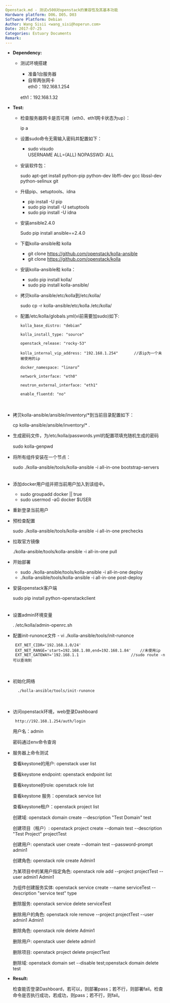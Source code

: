 ```yaml
---
Openstack.md - 测试v500对openstack的兼容性及其基本功能
Hardware platform: D06，D05，D03
Software Platform: Debian
Author: Wang Sisii <wang_sisi@hoperun.com>  
Date: 2017-07-25 
Categories: Estuary Documents  
Remark:
---
```


- **Dependency:**
    - 测试环境搭建
       	- 准备1台服务器
       	- 自带两张网卡  
           eth0：192.168.1.254
           
	   eth1：192.168.1.32
         
- **Test:**
    - 检查服务器网卡是否可用（eth0、eth1网卡状态为up）：
          
	  ip a

    - 设置sudo命令无需输入密码并配置如下：
       	- sudo visudo  
           USERNAME ALL=(ALL) NOPASSWD: ALL
　　
    - 安装软件包：
           
	   sudo apt-get install python-pip python-dev libffi-dev gcc libssl-dev python-selinux git
    
    - 升级pip、setuptools、idna
        - pip install -U pip
        - sudo pip install -U setuptools
        - sudo pip install -U idna
    
    - 安装ansible2.4.0
          
	  Sudo pip install ansible==2.4.0

    - 下载kolla-ansible和 kolla
         - git clone https://github.com/openstack/kolla-ansible
         - git clone https://github.com/openstack/kolla

    - 安装kolla-ansible和 kolla：
        - sudo pip install kolla/
        - sudo pip install kolla-ansible/

    - 拷贝kolla-ansible/etc/kolla到/etc/kolla/   
          
	  sudo cp -r kolla-ansible/etc/kolla /etc/kolla/
        
    - 配置/etc/kolla/globals.yml(vi前需要加sudo)如下:
        
          kolla_base_distro: "debian”

          kolla_install_type: "source"
 
          openstack_release: "rocky-53"
  
          kolla_internal_vip_address: "192.168.1.254"       //该ip为一个未被使用的ip
 
          docker_namespace: "linaro”

          network_interface: "eth0"
        
          neutron_external_interface: "eth1"

          enable_fluentd: "no"
　　
　　
   - 拷贝kolla-ansible/ansible/inventory/*到当前目录配置如下：
          
	  cp kolla-ansible/ansible/inventory/* .

   - 生成密码文件，为/etc/kolla/passwords.yml的配置项填充随机生成的密码
          
	  sudo kolla-genpwd
　　
   - 将所有组件安装在一个节点：
          
	  sudo ./kolla-ansible/tools/kolla-ansible -i all-in-one bootstrap-servers
　　
   - 添加docker用户组并把当前用户加入到该组中。
        - sudo groupadd docker || true
        - sudo usermod -aG docker $USER

   - 重新登录当前用户   
   
   - 预检查配置
          
	  sudo ./kolla-ansible/tools/kolla-ansible -i all-in-one prechecks

   - 拉取官方镜像
          
	  ./kolla-ansible/tools/kolla-ansible -i all-in-one pull
   
   - 开始部署
        - sudo ./kolla-ansible/tools/kolla-ansible -i all-in-one deploy
        - ./kolla-ansible/tools/kolla-ansible -i all-in-one post-deploy

   - 安装openstack客户端
          
	  sudo pip install python-openstackclient  
　　
   - 设置admin环境变量
          
	  . /etc/kolla/admin-openrc.sh
    
   - 配置init-runonce文件
         - vi ./kolla-ansible/tools/init-runonce

          EXT_NET_CIDR='192.168.1.0/24'
          EXT_NET_RANGE='start=192.168.1.80,end=192.168.1.84'    //未使用ip
          EXT_NET_GATEWAY='192.168.1.1                       //sudo route -n可以查询到
　　
   - 初始化网络

           ./kolla-ansible/tools/init-runonce
　　
   - 访问openstack环境，web登录Dashboard

          http://192.168.1.254/auth/login
	   用户名：admin
	   
	   密码通过env命令查询



   - 服务器上命令测试

     查看keystone的用户: openstack user list

     查看keystone endpoint: openstack endpoint list

     查看keystone的role: openstack role list

     查看keystone 服务：openstack service list

     查看keystone租户：openstack project list

     创建域: openstack domain create --description "Test Domain" test

     创建项目（租户）: openstack project create --domain test --description "Test Project" projectTest

     创建用户: openstack user create --domain test --password-prompt admin1

     创建角色: openstack role create Admin1

     为某项目中的某用户指定角色: openstack role add  --project projectTest --user admin1 Admin1

     为组件创建服务实体: openstack service create  --name serviceTest --description "service test" type

     删除服务: openstack service delete serviceTest

     删除用户的角色: openstack role remove  --project projectTest --user admin1 Admin1 

     删除角色: openstack role delete Admin1

     删除用户: openstack user delete admin1

     删除项目: openstack project delete projectTest

     删除域: openstack domain set --disable  test;openstack domain delete test

- **Result:**
          
     检查能否登录Dashboard，若可以，则部署pass；若不行，则部署fail。检查命令是否执行成功，若成功，则pass；若不行，则fail。
          
　　

    
